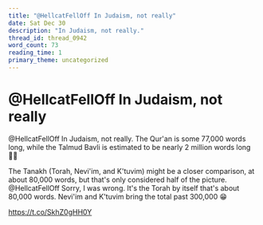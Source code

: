 ```yaml
---
title: "@HellcatFellOff In Judaism, not really"
date: Sat Dec 30
description: "In Judaism, not really."
thread_id: thread_0942
word_count: 73
reading_time: 1
primary_theme: uncategorized
---
```


# @HellcatFellOff In Judaism, not really

@HellcatFellOff In Judaism, not really. The Qur'an is some 77,000 words long, while the Talmud Bavli is estimated to be nearly 2 million words long 😵‍💫

The Tanakh (Torah, Nevi'im, and K'tuvim) might be a closer comparison, at about 80,000 words, but that's only considered half of the picture. @HellcatFellOff Sorry, I was wrong. It's the Torah by itself that's about 80,000 words. Nevi'im and K'tuvim bring the total past 300,000 😁

https://t.co/SkhZ0gHH0Y